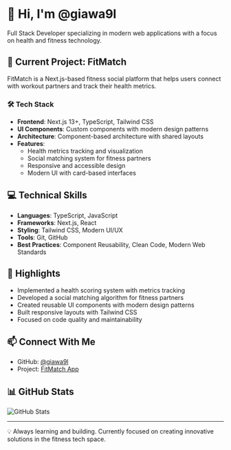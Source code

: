 # 👋 Hi, I'm @giawa9l

Full Stack Developer specializing in modern web applications with a focus on health and fitness technology.

## 🚀 Current Project: FitMatch

FitMatch is a Next.js-based fitness social platform that helps users connect with workout partners and track their health metrics.

### 🛠️ Tech Stack

- **Frontend**: Next.js 13+, TypeScript, Tailwind CSS
- **UI Components**: Custom components with modern design patterns
- **Architecture**: Component-based architecture with shared layouts
- **Features**:
  - Health metrics tracking and visualization
  - Social matching system for fitness partners
  - Responsive and accessible design
  - Modern UI with card-based interfaces

## 💻 Technical Skills

- **Languages**: TypeScript, JavaScript
- **Frameworks**: Next.js, React
- **Styling**: Tailwind CSS, Modern UI/UX
- **Tools**: Git, GitHub
- **Best Practices**: Component Reusability, Clean Code, Modern Web Standards

## 🌟 Highlights

- Implemented a health scoring system with metrics tracking
- Developed a social matching algorithm for fitness partners
- Created reusable UI components with modern design patterns
- Built responsive layouts with Tailwind CSS
- Focused on code quality and maintainability

## 📫 Connect With Me

- GitHub: [@giawa9l](https://github.com/giawa9l)
- Project: [FitMatch App](https://github.com/giawa9l/fitmatch-app)

## 📊 GitHub Stats

![GitHub Stats](https://github-readme-stats.vercel.app/api?username=giawa9l&show_icons=true&theme=radical)

---

💡 Always learning and building. Currently focused on creating innovative solutions in the fitness tech space.
